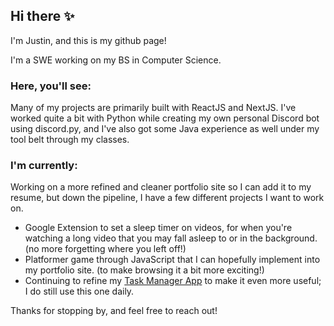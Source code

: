 ## Hi there ✨
I'm Justin, and this is my github page!

I'm a SWE working on my BS in Computer Science.

### Here, you'll see:

Many of my projects are primarily built with ReactJS and NextJS. I've worked quite a bit with Python while creating my own personal Discord bot using discord.py, and I've also got some Java experience as well under my tool belt through my classes.

### I'm currently:

Working on a more refined and cleaner portfolio site so I can add it to my resume, but down the pipeline, I have a few different projects I want to work on.
- Google Extension to set a sleep timer on videos, for when you're watching a long video that you may fall asleep to or in the background. (no more forgetting where you left off!)
- Platformer game through JavaScript that I can hopefully implement into my portfolio site. (to make browsing it a bit more exciting!)
- Continuing to refine my [Task Manager App](https://github.com/noellerjd/Task-Manager-App) to make it even more useful; I do still use this one daily.

Thanks for stopping by, and feel free to reach out!

<!--
**noellerjd/noellerjd** is a ✨ _special_ ✨ repository because its `README.md` (this file) appears on your GitHub profile.

Here are some ideas to get you started:

- 🔭 I’m currently working on ...
- 🌱 I’m currently learning ...
- 👯 I’m looking to collaborate on ...
- 🤔 I’m looking for help with ...
- 💬 Ask me about ...
- 📫 How to reach me: ...
- 😄 Pronouns: ...
- ⚡ Fun fact: ...
-->
